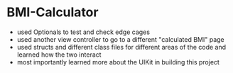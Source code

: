 # BMI-Calculator

- used Optionals to test and check edge cages
- used another view controller to go to a different "calculated BMI" page
- used structs and different class files for different areas of the code and learned how the two interact 
- most importantly learned more about the UIKit in building this project
